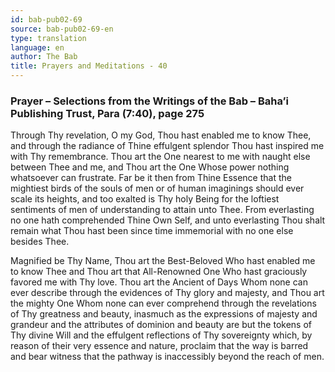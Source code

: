 ```yaml
---
id: bab-pub02-69
source: bab-pub02-69-en
type: translation
language: en
author: The Bab
title: Prayers and Meditations - 40
---
```

### Prayer – Selections from the Writings of the Bab – Baha’i Publishing Trust, Para (7:40), page 275

Through Thy revelation, O my God, Thou hast enabled me to know Thee, and through the radiance of Thine effulgent splendor Thou hast inspired me with Thy remembrance. Thou art the One nearest to me with naught else between Thee and me, and Thou art the One Whose power nothing whatsoever can frustrate. Far be it then from Thine Essence that the mightiest birds of the souls of men or of human imaginings should ever scale its heights, and too exalted is Thy holy Being for the loftiest sentiments of men of understanding to attain unto Thee. From everlasting no one hath comprehended Thine Own Self, and unto everlasting Thou shalt remain what Thou hast been since time immemorial with no one else besides Thee.

Magnified be Thy Name, Thou art the Best-Beloved Who hast enabled me to know Thee and Thou art that All-Renowned One Who hast graciously favored me with Thy love. Thou art the Ancient of Days Whom none can ever describe through the evidences of Thy glory and majesty, and Thou art the mighty One Whom none can ever comprehend through the revelations of Thy greatness and beauty, inasmuch as the expressions of majesty and grandeur and the attributes of dominion and beauty are but the tokens of Thy divine Will and the effulgent reflections of Thy sovereignty which, by reason of their very essence and nature, proclaim that the way is barred and bear witness that the pathway is inaccessibly beyond the reach of men.
